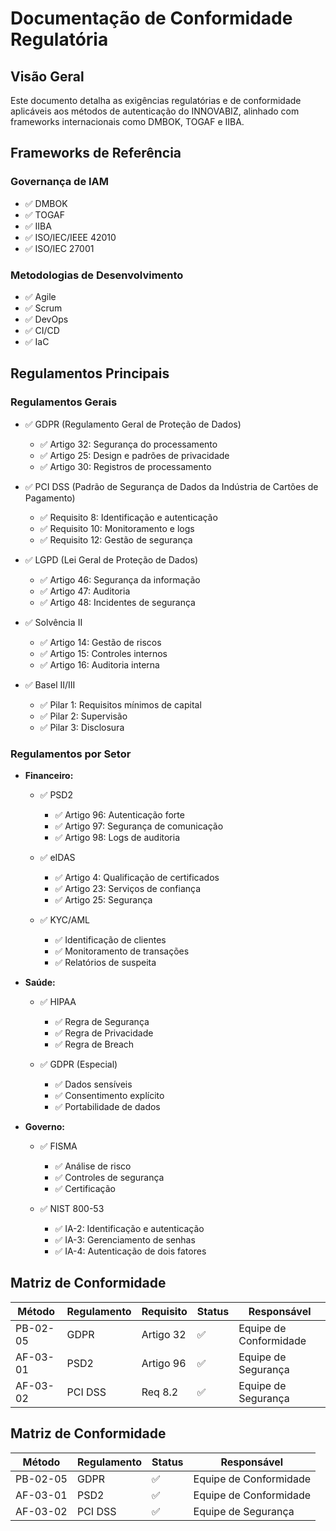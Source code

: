 # Documentação de Conformidade Regulatória

## Visão Geral
Este documento detalha as exigências regulatórias e de conformidade aplicáveis aos métodos de autenticação do INNOVABIZ, alinhado com frameworks internacionais como DMBOK, TOGAF e IIBA.

## Frameworks de Referência

### Governança de IAM
- ✅ DMBOK
- ✅ TOGAF
- ✅ IIBA
- ✅ ISO/IEC/IEEE 42010
- ✅ ISO/IEC 27001

### Metodologias de Desenvolvimento
- ✅ Agile
- ✅ Scrum
- ✅ DevOps
- ✅ CI/CD
- ✅ IaC

## Regulamentos Principais

### Regulamentos Gerais
- ✅ GDPR (Regulamento Geral de Proteção de Dados)
  - ✅ Artigo 32: Segurança do processamento
  - ✅ Artigo 25: Design e padrões de privacidade
  - ✅ Artigo 30: Registros de processamento

- ✅ PCI DSS (Padrão de Segurança de Dados da Indústria de Cartões de Pagamento)
  - ✅ Requisito 8: Identificação e autenticação
  - ✅ Requisito 10: Monitoramento e logs
  - ✅ Requisito 12: Gestão de segurança

- ✅ LGPD (Lei Geral de Proteção de Dados)
  - ✅ Artigo 46: Segurança da informação
  - ✅ Artigo 47: Auditoria
  - ✅ Artigo 48: Incidentes de segurança

- ✅ Solvência II
  - ✅ Artigo 14: Gestão de riscos
  - ✅ Artigo 15: Controles internos
  - ✅ Artigo 16: Auditoria interna

- ✅ Basel II/III
  - ✅ Pilar 1: Requisitos mínimos de capital
  - ✅ Pilar 2: Supervisão
  - ✅ Pilar 3: Disclosura

### Regulamentos por Setor
- **Financeiro:**
  - ✅ PSD2
    - ✅ Artigo 96: Autenticação forte
    - ✅ Artigo 97: Segurança de comunicação
    - ✅ Artigo 98: Logs de auditoria

  - ✅ eIDAS
    - ✅ Artigo 4: Qualificação de certificados
    - ✅ Artigo 23: Serviços de confiança
    - ✅ Artigo 25: Segurança

  - ✅ KYC/AML
    - ✅ Identificação de clientes
    - ✅ Monitoramento de transações
    - ✅ Relatórios de suspeita

- **Saúde:**
  - ✅ HIPAA
    - ✅ Regra de Segurança
    - ✅ Regra de Privacidade
    - ✅ Regra de Breach

  - ✅ GDPR (Especial)
    - ✅ Dados sensíveis
    - ✅ Consentimento explícito
    - ✅ Portabilidade de dados

- **Governo:**
  - ✅ FISMA
    - ✅ Análise de risco
    - ✅ Controles de segurança
    - ✅ Certificação

  - ✅ NIST 800-53
    - ✅ IA-2: Identificação e autenticação
    - ✅ IA-3: Gerenciamento de senhas
    - ✅ IA-4: Autenticação de dois fatores

## Matriz de Conformidade

| Método | Regulamento | Requisito | Status | Responsável |
|--------|-------------|-----------|--------|-------------|
| PB-02-05 | GDPR | Artigo 32 | ✅ | Equipe de Conformidade |
| AF-03-01 | PSD2 | Artigo 96 | ✅ | Equipe de Segurança |
| AF-03-02 | PCI DSS | Req 8.2 | ✅ | Equipe de Segurança |

## Matriz de Conformidade
| Método | Regulamento | Status | Responsável |
|--------|-------------|--------|-------------|
| PB-02-05 | GDPR | ✅ | Equipe de Conformidade |
| AF-03-01 | PSD2 | ✅ | Equipe de Conformidade |
| AF-03-02 | PCI DSS | ✅ | Equipe de Segurança |
